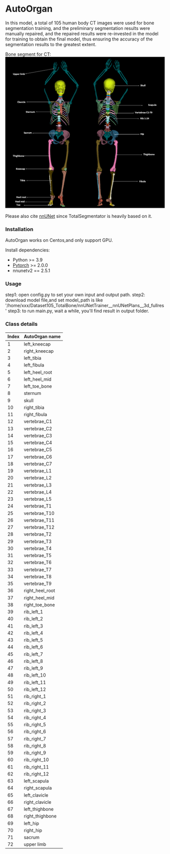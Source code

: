 # AutoOrgan

In this model, a total of 105 human body CT images were used for bone segmentation training, and the preliminary segmentation results were manually repaired, and the repaired results were re-invested in the model for training to obtain the final model, thus ensuring the accuracy of the segmentation results to the greatest extent. 

Bone segment for CT: 
![Alt text](resources/labels.png)

Please also cite [nnUNet](https://github.com/MIC-DKFZ/nnUNet) since TotalSegmentator is heavily based on it.

### Installation

AutoOrgan works on Centos,and only support GPU.

Install dependencies:

* Python >= 3.9
* [Pytorch](http://pytorch.org/) >= 2.0.0
* nnunetv2 == 2.5.1
  
### Usage

step1: open config.py to set your own input and output path.
step2: download model file,and set model_path is like '/home/xxx/Dataset105_TotalBone/nnUNetTrainer__nnUNetPlans__3d_fullres'
step3: to run main.py, wait a while, you'll find result in output folder.

### Class details

|Index|AutoOrgan name|
|:-----|:-----|
1 | left_kneecap |
2 | right_kneecap |
3 | left_tibia |
4 | left_fibula |
5 | left_heel_root |
6 | left_heel_mid |
7 | left_toe_bone |
8 | sternum |
9 | skull |
10 | right_tibia |
11 | right_fibula |
12 | vertebrae_C1 |
13 | vertebrae_C2 |
14 | vertebrae_C3 |
15 | vertebrae_C4 |
16 | vertebrae_C5 |
17 | vertebrae_C6 |
18 | vertebrae_C7 |
19 | vertebrae_L1 |
20 | vertebrae_L2 |
21 | vertebrae_L3 |
22 | vertebrae_L4 |
23 | vertebrae_L5 |
24 | vertebrae_T1 |
25 | vertebrae_T10 |
26 | vertebrae_T11 |
27 | vertebrae_T12 |
28 | vertebrae_T2 |
29 | vertebrae_T3 |
30 | vertebrae_T4 |
31 | vertebrae_T5 |
32 | vertebrae_T6 |
33 | vertebrae_T7 |
34 | vertebrae_T8 |
35 | vertebrae_T9 |
36 | right_heel_root |
37 | right_heel_mid |
38 | right_toe_bone |
39 | rib_left_1 |
40 | rib_left_2 |
41 | rib_left_3 |
42 | rib_left_4 |
43 | rib_left_5 |
44 | rib_left_6 |
45 | rib_left_7 |
46 | rib_left_8 |
47 | rib_left_9 |
48 | rib_left_10 |
49 | rib_left_11 |
50 | rib_left_12 |
51 | rib_right_1 |
52 | rib_right_2 |
53 | rib_right_3 |
54 | rib_right_4 |
55 | rib_right_5 |
56 | rib_right_6 |
57 | rib_right_7 |
58 | rib_right_8 |
59 | rib_right_9 |
60 | rib_right_10 |
61 | rib_right_11 |
62 | rib_right_12 |
63 | left_scapula |
64 | right_scapula |
65 | left_clavicle |
66 | right_clavicle |
67 | left_thighbone |
68 | right_thighbone |
69 | left_hip |
70 | right_hip |
71 | sacrum |
72 | upper limb |